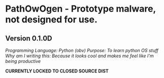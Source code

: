 # PathOwOgen - Prototype malware, not designed for use.
## Version 0.1.0D

*Programming Language: Python (obv)*
*Purpose: To learn python OS stuff*
*Why am I writing this: Because it looks cool and makes me feel like I'm being productive*


**CURRENTLY LOCKED TO CLOSED SOURCE DIST**